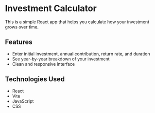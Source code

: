 # Investment Calculator

This is a simple React app that helps you calculate how your investment grows over time.

## Features

- Enter initial investment, annual contribution, return rate, and duration
- See year-by-year breakdown of your investment
- Clean and responsive interface

## Technologies Used

- React
- Vite
- JavaScript
- CSS

